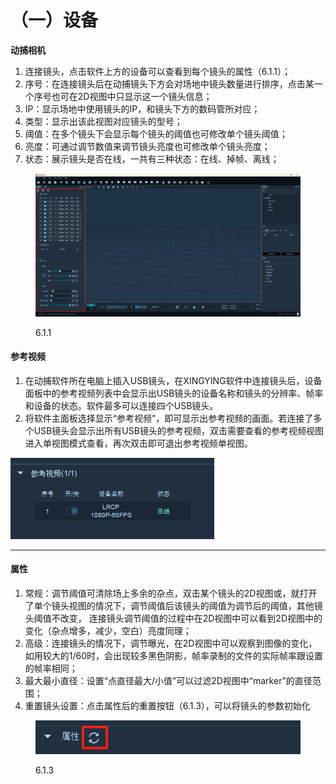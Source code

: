 # （一）设备

**动捕相机**

1. 连接镜头，点击软件上方的设备可以查看到每个镜头的属性（6.1.1）；
2. 序号：在连接镜头后在动捕镜头下方会对场地中镜头数量进行排序，点击某一个序号也可在2D视图中只显示这一个镜头信息；
3. IP：显示场地中使用镜头的IP，和镜头下方的数码管所对应；
4. 类型：显示出该此视图对应镜头的型号；
5. 阈值：在多个镜头下会显示每个镜头的阈值也可修改单个镜头阈值；
6. 亮度：可通过调节数值来调节镜头亮度也可修改单个镜头亮度；
7. 状态：展示镜头是否在线，一共有三种状态：在线、掉帧、离线；

<figure><img src="../.gitbook/assets/image (9).png" alt=""><figcaption><p>6.1.1</p></figcaption></figure>

#### **参考视频**

1. 在动捕软件所在电脑上插入USB镜头，在XINGYING软件中连接镜头后，设备面板中的参考视频列表中会显示出USB镜头的设备名称和镜头的分辨率、帧率和设备的状态。软件最多可以连接四个USB镜头。
2. 将软件主面板选择显示“参考视频”，即可显示出参考视频的画面。若连接了多个USB镜头会显示出所有USB镜头的参考视频，双击需要查看的参考视频视图进入单视图模式查看，再次双击即可退出参考视频单视图。

![6.1.2](<../.gitbook/assets/1 (9).png>)

***

#### **属性**

1. 常规：调节阈值可清除场上多余的杂点，双击某个镜头的2D视图或，就打开了单个镜头视图的情况下，调节阈值后该镜头的阈值为调节后的阈值，其他镜头阈值不改变， 连接镜头调节阈值的过程中在2D视图中可以看到2D视图中的变化（杂点增多，减少，空白）亮度同理；
2. 高级：连接镜头的情况下，调节曝光，在2D视图中可以观察到图像的变化，如用较大的1/60时，会出现较多黑色阴影，帧率录制的文件的实际帧率跟设置的帧率相同；
3. 最大最小直径：设置“点直径最大/小值”可以过滤2D视图中“marker”的直径范围；
4. 重置镜头设置：点击属性后的重置按钮（6.1.3），可以将镜头的参数初始化

<figure><img src="../.gitbook/assets/image (10).png" alt=""><figcaption><p>6.1.3</p></figcaption></figure>
